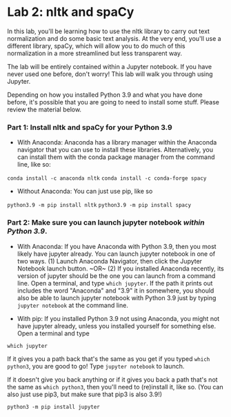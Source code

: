 # Lab 2: nltk and spaCy

In this lab, you'll be learning how to use the nltk library to carry out text normalization and do some basic text analysis. At the very end, you'll use a different library, spaCy, which will allow you to do much of this normalization in a more streamlined but less transparent way. 

The lab will be entirely contained within a Jupyter notebook. If you have never used one before, don't worry! This lab will walk you through using Jupyter.

Depending on how you installed Python 3.9 and what you have done before, it's possible that you are going to need to install some stuff. Please review the material below.

### Part 1: Install nltk and spaCy for your Python 3.9

* With Anaconda: Anaconda has a library manager within the Anaconda navigator that you can use to install these libraries. Alternatively, you can install them with the conda package manager from the command line, like so:

```conda install -c anaconda nltk```
```conda install -c conda-forge spacy```

* Without Anaconda: You can just use pip, like so

```python3.9 -m pip install nltk```
```python3.9 -m pip install spacy```

### Part 2: Make sure you can launch jupyter notebook *within Python 3.9*.

* With Anaconda: If you have Anaconda with Python 3.9, then you most likely have jupyter already. You can launch jupyter notebook in one of two ways. (1) Launch Anaconda Navigator, then click the Jupyter Notebook launch button. ~OR~ (2) If you installed Anaconda recently, its version of jupyter should be the one you can launch from a command line. Open a terminal, and type ``which jupyter``. If the path it prints out includes the word "Anaconda" and "3.9" it in somewhere, you should also be able to launch jupyter notebook with Python 3.9 just by typing ```jupyter notebook``` at the command line.

* With pip: If you installed Python 3.9 not using Anaconda, you might not have jupyter already, unless you installed yourself for something else. Open a terminal and type

```which jupyter```

If it gives you a path back that's the same as you get if you typed ```which python3```, you are good to go!  Type ``jupyter notebook`` to launch.

If it doesn't give you back anything or if it gives you back a path that's not the same as ```which python3```, then you'll need to (re)install it, like so. (You can also just use pip3, but make sure that pip3 is also 3.9!)

```python3 -m pip install jupyter```


